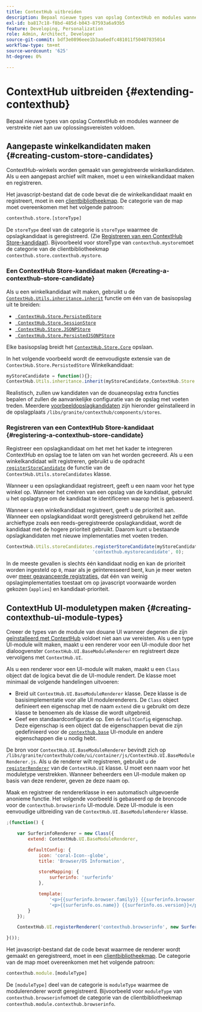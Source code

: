 ```yaml
---
title: ContextHub uitbreiden
description: Bepaal nieuwe types van opslag ContextHub en modules wanneer de verstrekte niet aan uw oplossingsvereisten voldoen
exl-id: ba817c18-f8bd-485d-b043-87593a6a93b5
feature: Developing, Personalization
role: Admin, Architect, Developer
source-git-commit: bdf3e0896eee1b3aa6edfc481011f50407835014
workflow-type: tm+mt
source-wordcount: '625'
ht-degree: 0%

---
```


# ContextHub uitbreiden {#extending-contexthub}

Bepaal nieuwe types van opslag ContextHub en modules wanneer de verstrekte niet aan uw oplossingsvereisten voldoen.

## Aangepaste winkelkandidaten maken {#creating-custom-store-candidates}

ContextHub-winkels worden gemaakt van geregistreerde winkelkandidaten. Als u een aangepast archief wilt maken, moet u een winkelkandidaat maken en registreren.

Het javascript-bestand dat de code bevat die de winkelkandidaat maakt en registreert, moet in een [clientbibliotheekmap](/help/implementing/developing/introduction/clientlibs.md). De categorie van de map moet overeenkomen met het volgende patroon:

```xml
contexthub.store.[storeType]
```

De `storeType` deel van de categorie is `storeType` waarmee de opslagkandidaat is geregistreerd. (Zie [Registreren van een ContextHub Store-kandidaat](#registering-a-contexthub-store-candidate)). Bijvoorbeeld voor storeType van `contexthub.mystore`moet de categorie van de clientbibliotheekmap `contexthub.store.contexthub.mystore`.

### Een ContextHub Store-kandidaat maken {#creating-a-contexthub-store-candidate}

Als u een winkelkandidaat wilt maken, gebruikt u de [`ContextHub.Utils.inheritance.inherit`](contexthub-api.md#inherit-child-parent) functie om één van de basisopslag uit te breiden:

* [` ContextHub.Store.PersistedStore`](contexthub-api.md#contexthub-store-persistedstore)
* [` ContextHub.Store.SessionStore`](contexthub-api.md#contexthub-store-sessionstore)
* [` ContextHub.Store.JSONPStore`](contexthub-api.md#contexthub-store-jsonpstore)
* [` ContextHub.Store.PersistedJSONPStore`](contexthub-api.md#contexthub-store-persistedjsonpstore)

Elke basisopslag breidt het [`ContextHub.Store.Core`](contexthub-api.md#contexthub-store-core) opslaan.

In het volgende voorbeeld wordt de eenvoudigste extensie van de `ContextHub.Store.PersistedStore` Winkelkandidaat:

```javascript
myStoreCandidate = function(){};
ContextHub.Utils.inheritance.inherit(myStoreCandidate,ContextHub.Store.PersistedStore);
```

Realistisch, zullen uw kandidaten van de douaneopslag extra functies bepalen of zullen de aanvankelijke configuratie van de opslag met voeten treden. Meerdere [voorbeeldopslagkandidaten](sample-stores.md) zijn hieronder geïnstalleerd in de opslagplaats `/libs/granite/contexthub/components/stores`.

### Registreren van een ContextHub Store-kandidaat {#registering-a-contexthub-store-candidate}

Registreer een opslagkandidaat om het met het kader te integreren ContextHub en opslag toe te laten om van het worden gecreeerd. Als u een winkelkandidaat wilt registreren, gebruikt u de opdracht [`registerStoreCandidate`](contexthub-api.md#registerstorecandidate-store-storetype-priority-applies) de functie van de `ContextHub.Utils.storeCandidates` klasse.

Wanneer u een opslagkandidaat registreert, geeft u een naam voor het type winkel op. Wanneer het creëren van een opslag van de kandidaat, gebruikt u het opslagtype om de kandidaat te identificeren waarop het is gebaseerd.

Wanneer u een winkelkandidaat registreert, geeft u de prioriteit aan. Wanneer een opslagkandidaat wordt geregistreerd gebruikend het zelfde archieftype zoals een reeds-geregistreerde opslagkandidaat, wordt de kandidaat met de hogere prioriteit gebruikt. Daarom kunt u bestaande opslagkandidaten met nieuwe implementaties met voeten treden.

```javascript
ContextHub.Utils.storeCandidates.registerStoreCandidate(myStoreCandidate,
                                'contexthub.mystorecandidate', 0);
```

In de meeste gevallen is slechts één kandidaat nodig en kan de prioriteit worden ingesteld op `0`, maar als je geïnteresseerd bent, kun je meer weten over [meer geavanceerde registraties,](contexthub-api.md#registerstorecandidate-store-storetype-priority-applies) dat één van weinig opslagimplementaties toestaat om op javascript voorwaarde worden gekozen (`applies`) en kandidaat-prioriteit.

## ContextHub UI-moduletypen maken {#creating-contexthub-ui-module-types}

Creeer de types van de module van douane UI wanneer degenen die zijn [geïnstalleerd met ContextHub](sample-modules.md) voldoet niet aan uw vereisten. Als u een type UI-module wilt maken, maakt u een renderer voor een UI-module door het dialoogvenster `ContextHub.UI.BaseModuleRenderer` en registreert deze vervolgens met `ContextHub.UI`.

Als u een renderer voor een UI-module wilt maken, maakt u een `Class` object dat de logica bevat die de UI-module rendert. De klasse moet minimaal de volgende handelingen uitvoeren:

* Breid uit `ContextHub.UI.BaseModuleRenderer` klasse. Deze klasse is de basisimplementatie voor alle UI modulerenderers. De `Class` object definieert een eigenschap met de naam `extend` die u gebruikt om deze klasse te benoemen als de klasse die wordt uitgebreid.
* Geef een standaardconfiguratie op. Een `defaultConfig` eigenschap. Deze eigenschap is een object dat de eigenschappen bevat die zijn gedefinieerd voor de [`contexthub.base`](sample-modules.md#contexthub-base-ui-module-type) UI-module en andere eigenschappen die u nodig hebt.

De bron voor `ContextHub.UI.BaseModuleRenderer` bevindt zich op `/libs/granite/contexthub/code/ui/container/js/ContextHub.UI.BaseModuleRenderer.js`.  Als u de renderer wilt registreren, gebruikt u de [`registerRenderer`](contexthub-api.md#registerrenderer-moduletype-renderer-dontrender) van de `ContextHub.UI` klasse. U moet een naam voor het moduletype verstrekken. Wanneer beheerders een UI-module maken op basis van deze renderer, geven ze deze naam op.

Maak en registreer de rendererklasse in een automatisch uitgevoerde anonieme functie. Het volgende voorbeeld is gebaseerd op de broncode voor de `contexthub.browserinfo` UI-module. Deze UI-module is een eenvoudige uitbreiding van de `ContextHub.UI.BaseModuleRenderer` klasse.

```javascript
;(function() {

    var SurferinfoRenderer = new Class({
        extend: ContextHub.UI.BaseModuleRenderer,

        defaultConfig: {
            icon: 'coral-Icon--globe',
            title: 'Browser/OS Information',

            storeMapping: {
                surferinfo: 'surferinfo'
            },

            template:
                '<p>{{surferinfo.browser.family}} {{surferinfo.browser.version}}</p>' +
                '<p>{{surferinfo.os.name}} {{surferinfo.os.version}}</p>'
        }
    });

    ContextHub.UI.registerRenderer('contexthub.browserinfo', new SurferinfoRenderer());

}());
```

Het javascript-bestand dat de code bevat waarmee de renderer wordt gemaakt en geregistreerd, moet in een [clientbibliotheekmap](/help/implementing/developing/introduction/clientlibs.md). De categorie van de map moet overeenkomen met het volgende patroon:

```javascript
contexthub.module.[moduleType]
```

De `[moduleType]` deel van de categorie is `moduleType` waarmee de modulerenderer wordt geregistreerd. Bijvoorbeeld voor `moduleType` van `contexthub.browserinfo`moet de categorie van de clientbibliotheekmap `contexthub.module.contexthub.browserinfo`.
